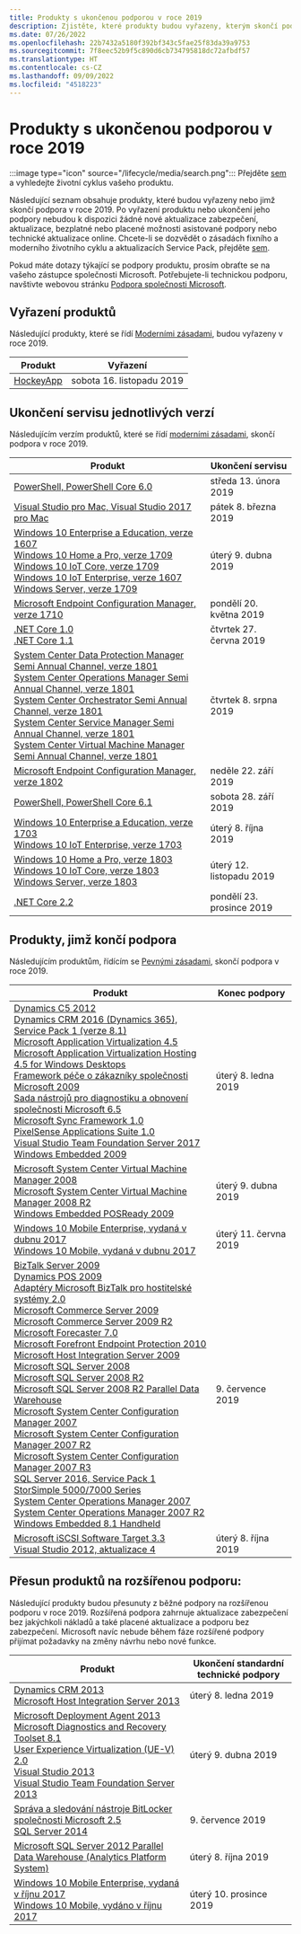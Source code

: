 ```yaml
---
title: Produkty s ukončenou podporou v roce 2019
description: Zjistěte, které produkty budou vyřazeny, kterým skončí podpora nebo přejdou z běžné na rozšířenou podporu v roce 2019.
ms.date: 07/26/2022
ms.openlocfilehash: 22b7432a5180f392bf343c5fae25f83da39a9753
ms.sourcegitcommit: 7f8eec52b9f5c890d6cb734795818dc72afbdf57
ms.translationtype: HT
ms.contentlocale: cs-CZ
ms.lasthandoff: 09/09/2022
ms.locfileid: "4518223"
---
```

# <a name="products-ending-support-in-2019"></a>Produkty s ukončenou podporou v roce 2019

:::image type="icon" source="/lifecycle/media/search.png":::
Přejděte [sem](/lifecycle/products/) a vyhledejte životní cyklus vašeho produktu.

Následující seznam obsahuje produkty, které budou vyřazeny nebo jimž skončí podpora v roce 2019. Po vyřazení produktu nebo ukončení jeho podpory nebudou k dispozici žádné nové aktualizace zabezpečení, aktualizace, bezplatné nebo placené možnosti asistované podpory nebo technické aktualizace online. Chcete-li se dozvědět o zásadách fixního a moderního životního cyklu a aktualizacích Service Pack, přejděte [sem](/lifecycle/overview/product-end-of-support-overview).

Pokud máte dotazy týkající se podpory produktu, prosím obraťte se na vašeho zástupce společnosti Microsoft. Potřebujete-li technickou podporu, navštivte webovou stránku [Podpora společnosti Microsoft](https://support.microsoft.com/contactus/?ws=support).

## <a name="product-retirements"></a>Vyřazení produktů

Následující produkty, které se řídí [Moderními zásadami](/lifecycle/policies/modern), budou vyřazeny v roce 2019.

| Produkt | Vyřazení |
| --- | --- |
| [HockeyApp](/lifecycle/products/hockeyapp?branch=live)<br> | sobota 16. listopadu 2019 |


## <a name="release-end-of-servicing"></a>Ukončení servisu jednotlivých verzí

Následujícím verzím produktů, které se řídí [moderními zásadami](/lifecycle/policies/modern), skončí podpora v roce 2019.

| Produkt | Ukončení servisu |
| --- | --- |
| [PowerShell, PowerShell Core 6.0](/lifecycle/products/powershell?branch=live)<br> | středa 13. února 2019 |
| [Visual Studio pro Mac, Visual Studio 2017 pro Mac](/lifecycle/products/visual-studio-for-mac?branch=live)<br> | pátek 8. března 2019 |
| [Windows 10 Enterprise a Education, verze 1607](/lifecycle/products/windows-10-enterprise-and-education?branch=live)<br>[Windows 10 Home a Pro, verze 1709](/lifecycle/products/windows-10-home-and-pro?branch=live)<br>[Windows 10 IoT Core, verze 1709](/lifecycle/products/windows-10-iot-core?branch=live)<br>[Windows 10 IoT Enterprise, verze 1607](/lifecycle/products/windows-10-iot-enterprise?branch=live)<br>[Windows Server, verze 1709](/lifecycle/products/windows-server?branch=live)<br> | úterý 9. dubna 2019 |
| [Microsoft Endpoint Configuration Manager, verze 1710](/lifecycle/products/microsoft-endpoint-configuration-manager?branch=live)<br> | pondělí 20. května 2019 |
| [.NET Core 1.0](/lifecycle/products/microsoft-net-and-net-core?branch=live)<br>[.NET Core 1.1](/lifecycle/products/microsoft-net-and-net-core?branch=live)<br> | čtvrtek 27. června 2019 |
| [System Center Data Protection Manager Semi Annual Channel, verze 1801](/lifecycle/products/system-center-data-protection-manager-semi-annual-channel?branch=live)<br>[System Center Operations Manager Semi Annual Channel, verze 1801](/lifecycle/products/system-center-operations-manager-semi-annual-channel?branch=live)<br>[System Center Orchestrator Semi Annual Channel, verze 1801](/lifecycle/products/system-center-orchestrator-semi-annual-channel?branch=live)<br>[System Center Service Manager Semi Annual Channel, verze 1801](/lifecycle/products/system-center-service-manager-semi-annual-channel?branch=live)<br>[System Center Virtual Machine Manager Semi Annual Channel, verze 1801](/lifecycle/products/system-center-virtual-machine-manager-semi-annual-channel?branch=live)<br> | čtvrtek 8. srpna 2019 |
| [Microsoft Endpoint Configuration Manager, verze 1802](/lifecycle/products/microsoft-endpoint-configuration-manager?branch=live)<br> | neděle 22. září 2019 |
| [PowerShell, PowerShell Core 6.1](/lifecycle/products/powershell?branch=live)<br> | sobota 28. září 2019 |
| [Windows 10 Enterprise a Education, verze 1703](/lifecycle/products/windows-10-enterprise-and-education?branch=live)<br>[Windows 10 IoT Enterprise, verze 1703](/lifecycle/products/windows-10-iot-enterprise?branch=live)<br> | úterý 8. října 2019 |
| [Windows 10 Home a Pro, verze 1803](/lifecycle/products/windows-10-home-and-pro?branch=live)<br>[Windows 10 IoT Core, verze 1803](/lifecycle/products/windows-10-iot-core?branch=live)<br>[Windows Server, verze 1803](/lifecycle/products/windows-server?branch=live)<br> | úterý 12. listopadu 2019 |
| [.NET Core 2.2](/lifecycle/products/microsoft-net-and-net-core?branch=live)<br> | pondělí 23. prosince 2019 |


## <a name="products-reaching-end-of-support"></a>Produkty, jimž končí podpora

Následujícím produktům, řídícím se [Pevnými zásadami](/lifecycle/policies/fixed), skončí podpora v roce 2019.

| Produkt | Konec podpory |
| --- | --- |
| [Dynamics C5 2012](/lifecycle/products/dynamics-c5-2012?branch=live)<br>[Dynamics CRM 2016 (Dynamics 365), Service Pack 1 (verze 8.1)](/lifecycle/products/dynamics-crm-2016-dynamics-365?branch=live)<br>[Microsoft Application Virtualization 4.5](/lifecycle/products/microsoft-application-virtualization-45?branch=live)<br>[Microsoft Application Virtualization Hosting 4.5 for Windows Desktops](/lifecycle/products/microsoft-application-virtualization-hosting-45?branch=live)<br>[Framework péče o zákazníky společnosti Microsoft 2009](/lifecycle/products/microsoft-customer-care-framework-2009?branch=live)<br>[Sada nástrojů pro diagnostiku a obnovení společnosti Microsoft 6.5](/lifecycle/products/microsoft-diagnostics-and-recovery-toolset-65?branch=live)<br>[Microsoft Sync Framework 1.0](/lifecycle/products/microsoft-sync-framework-10?branch=live)<br>[PixelSense Applications Suite 1.0](/lifecycle/products/pixelsense-applications-suite-10?branch=live)<br>[Visual Studio Team Foundation Server 2017](/lifecycle/products/visual-studio-team-foundation-server-2017?branch=live)<br>[Windows Embedded 2009](/lifecycle/products/windows-embedded-2009?branch=live)<br> | úterý 8. ledna 2019 |
| [Microsoft System Center Virtual Machine Manager 2008](/lifecycle/products/microsoft-system-center-virtual-machine-manager-2008?branch=live)<br>[Microsoft System Center Virtual Machine Manager 2008 R2](/lifecycle/products/microsoft-system-center-virtual-machine-manager-2008-r2?branch=live)<br>[Windows Embedded POSReady 2009](/lifecycle/products/windows-embedded-posready-2009?branch=live)<br> | úterý 9. dubna 2019 |
| [Windows 10 Mobile Enterprise, vydaná v dubnu 2017](/lifecycle/products/windows-10-mobile-enterprise-released-in-april-2017?branch=live)<br>[Windows 10 Mobile, vydaná v dubnu 2017](/lifecycle/products/windows-10-mobile-released-in-april-2017?branch=live)<br> | úterý 11. června 2019 |
| [BizTalk Server 2009](/lifecycle/products/biztalk-server-2009?branch=live)<br>[Dynamics POS 2009](/lifecycle/products/dynamics-pos-2009?branch=live)<br>[Adaptéry Microsoft BizTalk pro hostitelské systémy 2.0](/lifecycle/products/microsoft-biztalk-adapters-for-host-systems-20?branch=live)<br>[Microsoft Commerce Server 2009](/lifecycle/products/microsoft-commerce-server-2009?branch=live)<br>[Microsoft Commerce Server 2009 R2](/lifecycle/products/microsoft-commerce-server-2009-r2?branch=live)<br>[Microsoft Forecaster 7.0](/lifecycle/products/microsoft-forecaster-70?branch=live)<br>[Microsoft Forefront Endpoint Protection 2010](/lifecycle/products/microsoft-forefront-endpoint-protection-2010?branch=live)<br>[Microsoft Host Integration Server 2009](/lifecycle/products/microsoft-host-integration-server-2009?branch=live)<br>[Microsoft SQL Server 2008](/lifecycle/products/microsoft-sql-server-2008?branch=live)<br>[Microsoft SQL Server 2008 R2](/lifecycle/products/microsoft-sql-server-2008-r2?branch=live)<br>[Microsoft SQL Server 2008 R2 Parallel Data Warehouse](/lifecycle/products/microsoft-sql-server-2008-r2-parallel-data-warehouse?branch=live)<br>[Microsoft System Center Configuration Manager 2007](/lifecycle/products/microsoft-system-center-configuration-manager-2007?branch=live)<br>[Microsoft System Center Configuration Manager 2007 R2](/lifecycle/products/microsoft-system-center-configuration-manager-2007-r2?branch=live)<br>[Microsoft System Center Configuration Manager 2007 R3](/lifecycle/products/microsoft-system-center-configuration-manager-2007-r3?branch=live)<br>[SQL Server 2016, Service Pack 1](/lifecycle/products/sql-server-2016?branch=live)<br>[StorSimple 5000/7000 Series](/lifecycle/products/storsimple-50007000-series?branch=live)<br>[System Center Operations Manager 2007](/lifecycle/products/system-center-operations-manager-2007?branch=live)<br>[System Center Operations Manager 2007 R2](/lifecycle/products/system-center-operations-manager-2007-r2?branch=live)<br>[Windows Embedded 8.1 Handheld](/lifecycle/products/windows-embedded-81-handheld?branch=live)<br> | 9. července 2019 |
| [Microsoft iSCSI Software Target 3.3](/lifecycle/products/microsoft-iscsi-software-target-33?branch=live)<br>[Visual Studio 2012, aktualizace 4](/lifecycle/products/visual-studio-2012?branch=live)<br> | úterý 8. října 2019 |


## <a name="products-moving-to-extended-support"></a>Přesun produktů na rozšířenou podporu:

Následující produkty budou přesunuty z běžné podpory na rozšířenou podporu v roce 2019. Rozšířená podpora zahrnuje aktualizace zabezpečení bez jakýchkoli nákladů a také placené aktualizace a podporu bez zabezpečení. Microsoft navíc nebude během fáze rozšířené podpory přijímat požadavky na změny návrhu nebo nové funkce.

| Produkt | Ukončení standardní technické podpory |
| --- | --- |
| [Dynamics CRM 2013](/lifecycle/products/dynamics-crm-2013?branch=live)<br>[Microsoft Host Integration Server 2013](/lifecycle/products/microsoft-host-integration-server-2013?branch=live)<br> | úterý 8. ledna 2019 |
| [Microsoft Deployment Agent 2013](/lifecycle/products/microsoft-deployment-agent-2013?branch=live)<br>[Microsoft Diagnostics and Recovery Toolset 8.1](/lifecycle/products/microsoft-diagnostics-and-recovery-toolset-81?branch=live)<br>[User Experience Virtualization (UE-V) 2.0](/lifecycle/products/user-experience-virtualization-uev-20?branch=live)<br>[Visual Studio 2013](/lifecycle/products/visual-studio-2013?branch=live)<br>[Visual Studio Team Foundation Server 2013](/lifecycle/products/visual-studio-team-foundation-server-2013?branch=live)<br> | úterý 9. dubna 2019 |
| [Správa a sledování nástroje BitLocker společnosti Microsoft 2.5](/lifecycle/products/microsoft-bitlocker-administration-and-monitoring-25?branch=live)<br>[SQL Server 2014](/lifecycle/products/sql-server-2014?branch=live)<br> | 9. července 2019 |
| [Microsoft SQL Server 2012 Parallel Data Warehouse (Analytics Platform System)](/lifecycle/products/microsoft-sql-server-2012-parallel-data-warehouse-analytics-platform-system?branch=live)<br> | úterý 8. října 2019 |
| [Windows 10 Mobile Enterprise, vydaná v říjnu 2017](/lifecycle/products/windows-10-mobile-enterprise-released-in-october-2017?branch=live)<br>[Windows 10 Mobile, vydáno v říjnu 2017](/lifecycle/products/windows-10-mobile-released-in-october-2017?branch=live)<br> | úterý 10. prosince 2019 |
